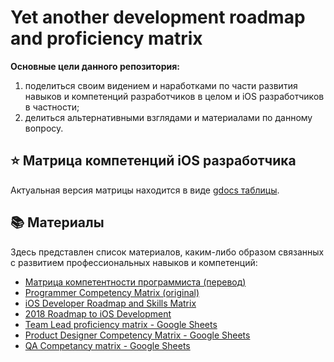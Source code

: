 # Yet another development roadmap and proficiency matrix

**Основные цели данного репозитория:**

1. поделиться своим видением и наработками по части развития навыков и компетенций разработчиков в целом и iOS разработчиков в частности;
2. делиться альтернативными взглядами и материалами по данному вопросу.

## ⭐️ Матрица компетенций iOS разработчика

Актуальная версия матрицы находится в виде [gdocs таблицы](https://docs.google.com/spreadsheets/d/1XDKe1eYXSIeMDZPabQCkq2icbFG0vipcjcIA5vmpEnc/edit?usp=sharing). 

## 📚 Материалы

Здесь представлен список материалов, каким-либо образом связанных с развитием профессиональных навыков и компетенций:

- [Матрица компетентности программиста (перевод)](https://github.com/omreps/programmer-competency-matrix)
- [Programmer Competency Matrix (original)](http://sijinjoseph.com/programmer-competency-matrix/)
- [iOS Developer Roadmap and Skills Matrix](https://github.com/BohdanOrlov/iOS-Developer-Roadmap)
- [2018 Roadmap to iOS Development](https://www.reddit.com/r/iOSProgramming/comments/82w6qa/2018_roadmap_to_ios_development/)
- [Team Lead proficiency matrix - Google Sheets](https://docs.google.com/spreadsheets/d/1HFOJRbCVuoqDx_PSKam3xdFV3vKd-XCj5f2ZudWIcNc/edit#gid=0)
- [Product Designer Competency Matrix - Google Sheets](https://docs.google.com/spreadsheets/d/1pm5NLpKmiSmYI3G65GJ8QwO6PgShHyrfWvUbJT5Dmlg/edit#gid=0)
- [QA Competancy matrix - Google Sheets](https://docs.google.com/spreadsheets/d/1IHyHoOmQEm74FFGTokCqUk1ApstWNOzlj2HLfbl0Atw/edit#gid=0)
